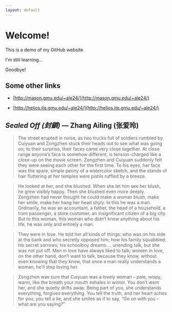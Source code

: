 ```yaml
---
layout: default
---
```


# Welcome!

This is a demo of my GitHub website

I'm still learning...

Goodbye!

## Some other links

- [http://mason.gmu.edu/~ale24/](http://mason.gmu.edu/~ale24/)

- [http://helios.ite.gmu.edu/~ale24/](http://helios.ite.gmu.edu/~ale24/)

## *Sealed Off (封鎖)* — Zhang Ailing (张爱玲)

> The street erupted in noise, as two trucks full of soldiers rumbled by. Cuiyuan and Zongzhen stuck their heads out to see what was going on; to their surprise, their faces came very close together. At close range anyone’s face is somehow different, is tension-charged like a close-up on the movie screen. Zongzhen and Cuiyuan suddenly felt they were seeing each other for the first time. To his eyes, her face was the spare, simple peony of a watercolor sketch, and the stands of hair fluttering at her temples were pistils ruffled by a breeze.

> He looked at her, and she blushed. When she let him see her blush, he grew visibly happy. Then she blushed even more deeply.
Zongzhen had never thought he could make a woman blush, make her smile, make her hang her head shyly. In this he was a man. Ordinarily, he was an accountant, a father, the head of a household, a tram passenger, a store customer, an insignificant citizen of a big city. But to this woman, this woman who didn’t know anything about his life, he was only and entirely a man.

> They were in love. He told her all kinds of things: who was on his side at the bank and who secretly opposed him; how his family squabbled; his secret sorrows; his schoolboy dreams … unending talk, but she was not put off. Men in love have always liked to talk; women in love, on the other hand, don’t want to talk, because they know, without even knowing that they know, that once a man really understands a woman, he’ll stop loving her.

> Zongzhen was sure that Cuiyuan was a lovely woman – pale, wispy, warm, like the breath your mouth exhales in winter. You don’t want her, and she quietly drifts away. Being part of you, she understands everything, forgives everything. You tell the truth, and her heart aches for you; you tell a lie, and she smiles as if to say, “Go on with you – what are you saying?”
